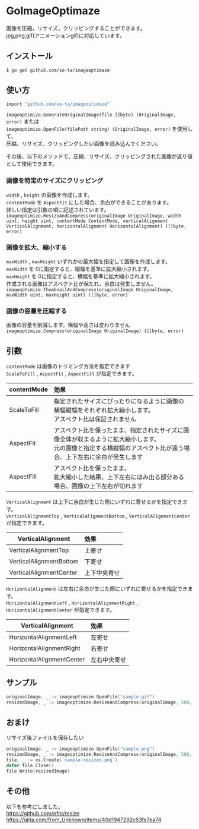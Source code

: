# GoImageOptimaze
画像を圧縮，リサイズ，クリッピングすることができます。  
jpg,png,gif(アニメーションgif)に対応しています。  

## インストール
```bash
$ go get github.com/so-ta/imageoptimaze
```

## 使い方
```bash
import "github.com/so-ta/imageoptimaze"
```

`imageoptimize.GenerateOriginalImage(file []byte) (OriginalImage, error)` または  
`imageoptimize.OpenFile(filePath string) (OriginalImage, error)` を使用して、  
圧縮、リサイズ、クリッピングしたい画像を読み込んでください。  
  
その後、以下のメソッドで、圧縮、リサイズ、クリッピングされた画像が返り値として使用できます。
### 画像を特定のサイズにクリッピング
`width` , `height` の画像を作成します。  
`contentMode` を `AspectFit` にした場合、余白ができることがあります。  
詳しい指定は引数の項に記述されています。  
`imageoptimize.ResizeAndCompress(originalImage OriginalImage, width uint, height uint, contentMode ContentMode, verticalAlignment VerticalAlignment, horizontalAlignment HorizontalAlignment) ([]byte, error)`

### 画像を拡大、縮小する
`maxWidth` , `maxHeight` いずれかの最大幅を指定して画像を作成します。  
`maxWidth` を 0に指定すると、縦幅を基準に拡大縮小されます。  
`maxHeight` を 0に指定すると、横幅を基準に拡大縮小されます。  
作成される画像はアスペクト比が保たれ、余白は発生しません。  
`imageoptimize.ThumbnailAndCompress(originalImage OriginalImage, maxWidth uint, maxHeight uint) ([]byte, error)`

### 画像の容量を圧縮する
画像の容量を削減します。横幅や高さは変わりません  
`imageoptimize.Compress(originalImage OriginalImage) ([]byte, error)`

## 引数
`contentMode` は画像のトリミング方法を指定できます  
`ScaleToFill` , `AspectFit` , `AspectFill` が指定できます。  

| contentMode | 効果 |
----|:----
| ScaleToFill | 指定されたサイズにぴったりになるように画像の横幅縦幅をそれぞれ拡大縮小します。 <br> アスペクト比は保証されません |
| AspectFit | アスペクト比を保ったまま、指定されたサイズに画像全体が収まるように拡大縮小します。 <br> 元の画像と指定する横縦幅のアスペクト比が違う場合、上下左右に余白が発生します |
| AspectFill | アスペクト比を保ったまま、 <br> 拡大縮小した結果、上下左右にはみ出る部分ある場合、画像の上下左右が切れます |


`VerticalAlignment` は上下に余白が生じた際にいずれに寄せるかを指定できます。  
`VerticalAlignmentTop` , `VerticalAlignmentBottom` , `VerticalAlignmentCenter` が指定できます。
  
| VerticalAlignment | 効果 |
----|:----
| VerticalAlignmentTop | 上寄せ |
| VerticalAlignmentBottom | 下寄せ |
| VerticalAlignmentCenter | 上下中央寄せ |

`HorizontalAlignment` は左右に余白が生じた際にいずれに寄せるかを指定できます。  
`HorizontalAlignmentLeft` , `HorizontalAlignmentRight` , `HorizontalAlignmentCenter` が指定できます。
  
| VerticalAlignment | 効果 |
----|:----
| HorizontalAlignmentLeft | 左寄せ |
| HorizontalAlignmentRight | 右寄せ |
| HorizontalAlignmentCenter | 左右中央寄せ |

## サンプル
```go
originalImage, _ := imageoptimize.OpenFile("sample.gif")
resizedImage, _ := imageoptimize.ResizeAndCompress(originalImage, 500, 500, AspectFit, VerticalAlignmentCenter, HorizontalAlignmentCenter)
```

## おまけ
リサイズ後ファイルを保存したい  
```go
originalImage, _ := imageoptimize.OpenFile("sample.png")
resizedImage, _ := imageoptimize.ResizeAndCompress(originalImage, 500, 500, AspectFit, VerticalAlignmentCenter, HorizontalAlignmentCenter)
file, _ := os.Create(`sample-resized.png`)
defer file.Close()
file.Write(resizedImage)
```



## その他
以下を参考にしました。  
https://github.com/nfnt/resize  
https://qiita.com/from_Unknown/items/40d1947292c53fe7ea74
